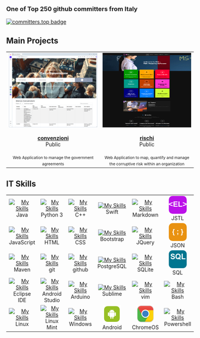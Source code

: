 ### One of Top 250 github committers from Italy

[![committers.top badge](https://user-badge.committers.top/italy/gbetorre.svg)](https://user-badge.committers.top/italy/gbetorre)

## Main Projects

<table>
    <tr>
        <td width="50%" align="center">
            <img src="https://raw.githubusercontent.com/gbetorre/convenzioni/refs/heads/main/col/src/main/webapp/assets/images/screenshot/landing0.13.png" width="260" height="200">
            <br><br> 
            <a href="https://github.com/gbetorre/convenzioni/"><strong>convenzioni</strong></a>     
            <div>Public</div> <br> 
            <span style="font-size:75%">Web Application to manage the government agreements</span>
        </td>
        <td width="50%" align="center">
            <img src="https://raw.githubusercontent.com/gbetorre/rischi/659b4580dc206840dd26230587b8f75ee7d670b4/web/img/screenshot/landing2.27.png" width="260" height="200">
            <br><br> 
            <a href="https://github.com/gbetorre/rischi/"><strong>rischi</strong></a>
            <div>Public</div> <br> 
            <span style="font-size:75%">Web Application to map, quantify and manage the corruptive risk within an organization</span>
        </td>
    </tr>
</table>

## IT Skills
 
|             |             |               |               |               |               |
|   :----:    |    :----:   |     :----:    |     :----:    |     :----:    |     :----:    |
|[![My Skills](https://skillicons.dev/icons?i=java&theme=light)](https://skillicons.dev) <br> Java | [![My Skills](https://skillicons.dev/icons?i=py)](https://skillicons.dev) <br> Python 3 | [![My Skills](https://skillicons.dev/icons?i=cpp)](https://skillicons.dev) <br> C++  | [![My Skills](https://skillicons.dev/icons?i=swift)](https://skillicons.dev) <br> Swift   |  [![My Skills](https://skillicons.dev/icons?i=md)](https://skillicons.dev) <br> Markdown   | <svg width="48" height="48" viewBox="0 0 48 48" fill="none" xmlns="http://www.w3.org/2000/svg"><rect width="48" height="48" rx="10" ry="10" fill="#bc11e9" />  <text x="50%" y="50%" fill="white" font-family="Arial, sans-serif" font-weight="bold" font-size="20" dominant-baseline="middle" text-anchor="middle">&lt;EL&gt;</text></svg> <br> JSTL |
|[![My Skills](https://skillicons.dev/icons?i=js)](https://skillicons.dev) <br> JavaScript | [![My Skills](https://skillicons.dev/icons?i=html)](https://skillicons.dev) <br> HTML | [![My Skills](https://skillicons.dev/icons?i=css)](https://skillicons.dev) <br> CSS  | [![My Skills](https://skillicons.dev/icons?i=bootstrap)](https://skillicons.dev) <br> Bootstrap | [![My Skills](https://skillicons.dev/icons?i=jquery)](https://skillicons.dev) <br> JQuery | <svg width="48" height="48" viewBox="0 0 48 48" fill="none" xmlns="http://www.w3.org/2000/svg"><rect width="48" height="48" rx="10" ry="10" fill="#e99211" />  <text x="50%" y="50%" fill="white" font-family="Arial, sans-serif" font-weight="bold" font-size="18" dominant-baseline="middle" text-anchor="middle">{ ; }</text></svg> <br> JSON |
|[![My Skills](https://skillicons.dev/icons?i=maven)](https://skillicons.dev) <br> Maven | [![My Skills](https://skillicons.dev/icons?i=git)](https://skillicons.dev) <br> git | [![My Skills](https://skillicons.dev/icons?i=github)](https://skillicons.dev) <br> github  | [![My Skills](https://skillicons.dev/icons?i=postgres)](https://skillicons.dev) <br> PostgreSQL | [![My Skills](https://skillicons.dev/icons?i=sqlite)](https://skillicons.dev) <br> SQLite |  [![My Skills](https://raw.githubusercontent.com/gbetorre/gbetorre/refs/heads/main/images/sql.png)](https://github.com/gbetorre) <br> SQL |
|[![My Skills](https://skillicons.dev/icons?i=eclipse)](https://skillicons.dev) <br> Eclipse IDE  | [![My Skills](https://skillicons.dev/icons?i=androidstudio)](https://skillicons.dev) <br> Android Studio  | [![My Skills](https://skillicons.dev/icons?i=arduino)](https://skillicons.dev) <br> Arduino      | [![My Skills](https://skillicons.dev/icons?i=sublime)](https://skillicons.dev) <br> Sublime      | [![My Skills](https://skillicons.dev/icons?i=vim)](https://skillicons.dev) <br> vim | [![My Skills](https://skillicons.dev/icons?i=bash)](https://skillicons.dev) <br> Bash |
|[![My Skills](https://skillicons.dev/icons?i=linux)](https://skillicons.dev) <br> Linux  | [![My Skills](https://skillicons.dev/icons?i=mint)](https://skillicons.dev) <br> Linux Mint  | [![My Skills](https://skillicons.dev/icons?i=windows)](https://skillicons.dev) <br> Windows      |  [![My Skills](https://raw.githubusercontent.com/gbetorre/gbetorre/refs/heads/main/images/skillicon_android_os.png)](https://icon-icons.com/icon/Android-subway-system-operating-metr/10599) <br> Android   | [![My Skills](https://raw.githubusercontent.com/gbetorre/gbetorre/refs/heads/main/images/skillicon_chrome_os.png)](https://icon-icons.com/icon/google-chrome/20946) <br> ChromeOS | [![My Skills](https://skillicons.dev/icons?i=powershell)](https://skillicons.dev) <br> Powershell |


<!--
**gbetorre/gbetorre** is a ✨ _special_ ✨ repository because its `README.md` (this file) appears on your GitHub profile.

Here are some ideas to get you started:

- 🔭 I’m currently working on ...
- 🌱 I’m currently learning ...
- 👯 I’m looking to collaborate on ...
- 🤔 I’m looking for help with ...
- 💬 Ask me about ...
- 📫 How to reach me: ...
- 😄 Pronouns: ...
- ⚡ Fun fact: ...
-->
